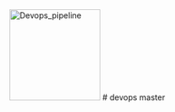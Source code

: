 <img width="160" alt="Devops_pipeline" src="https://user-images.githubusercontent.com/84044545/117880769-78f2df80-b276-11eb-9c31-0256a1fd3c9b.png">
# devops
master
